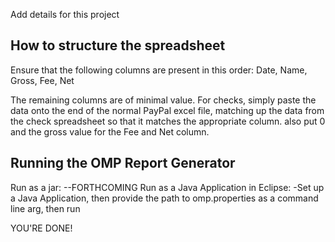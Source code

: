 Add details for this project

## How to structure the spreadsheet

Ensure that the following columns are present in this order:
Date, Name, Gross, Fee,	Net

The remaining columns are of minimal value. 
For checks, simply paste the data onto the end 
of the normal PayPal excel file, matching up the 
data from the check spreadsheet so that it matches 
the appropriate column. also put 0 and the gross 
value for the Fee and Net column.

## Running the OMP Report Generator

Run as a jar:
	--FORTHCOMING
Run as a Java Application in Eclipse:
-Set up a Java Application, then provide the 
path to omp.properties as a command line arg, then
run

YOU'RE DONE!